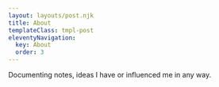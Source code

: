 ```yaml
---
layout: layouts/post.njk
title: About
templateClass: tmpl-post
eleventyNavigation:
  key: About
  order: 3
---
```


Documenting notes, ideas I have or influenced me in any way.
